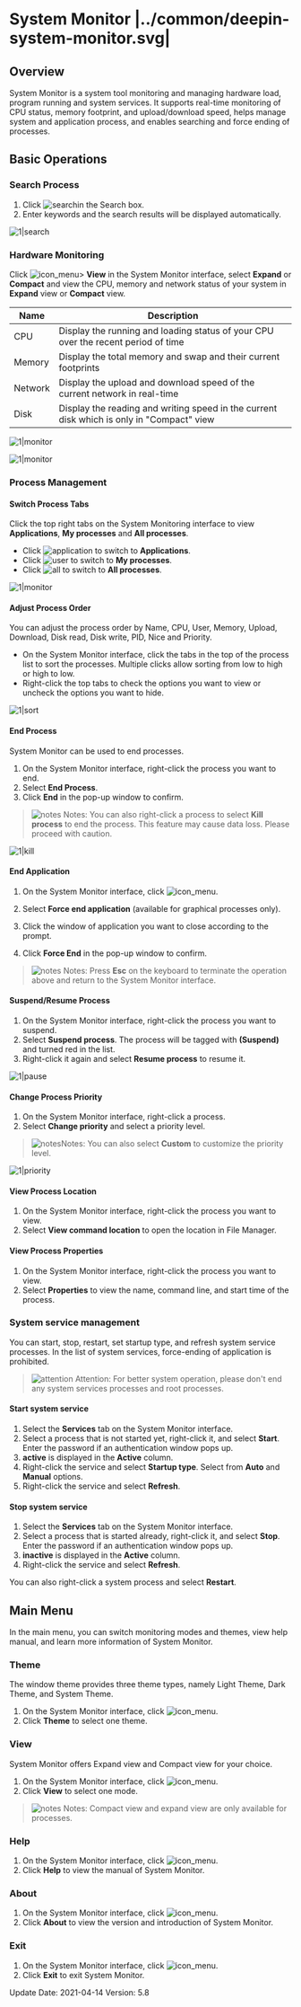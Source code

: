 # System Monitor |../common/deepin-system-monitor.svg|

## Overview

System Monitor is a system tool monitoring and managing hardware load, program running and system services. It supports real-time monitoring of CPU status, memory footprint, and upload/download speed, helps manage system and application process, and enables searching and force ending of processes.

## Basic Operations

### Search Process

1. Click ![search](icon/search.svg)in the Search box.  
2. Enter keywords and the search results will be displayed automatically.

![1|search](jpg/search.png)

### Hardware Monitoring

Click ![icon_menu](icon/icon_menu.svg)> **View** in the System Monitor interface, select **Expand** or **Compact** and view the CPU, memory and network status of your system in **Expand** view or **Compact** view.

| Name    | Description                                                  |
| ------- | ------------------------------------------------------------ |
| CPU     | Display the running and loading status of your CPU over the recent period of time |
| Memory  | Display the total memory and swap and their current footprints |
| Network | Display the upload and download speed of the current network in real-time |
| Disk    | Display the reading and writing speed in the current disk which is only in "Compact" view |

![1|monitor](jpg/expand.png)

![1|monitor](jpg/compact.png)


### Process Management

#### Switch Process Tabs

Click the top right tabs on the System Monitoring interface to view **Applications**, **My processes** and **All processes**.

- Click ![application](jpg/app_process.png) to switch to **Applications**. 
- Click ![user](jpg/my_process.png) to switch to **My processes**. 
- Click ![all](jpg/all_process.png) to switch to **All processes**.

![1|monitor](jpg/tab_switch.png)

#### Adjust Process Order

You can adjust the process order by Name, CPU, User, Memory, Upload, Download, Disk read, Disk write, PID, Nice and Priority.

- On the System Monitor interface, click the tabs in the top of the process list to sort the processes. Multiple clicks allow sorting from low to high or high to low.
- Right-click the top tabs to check the options you want to view or uncheck the options you want to hide.

![1|sort](jpg/sort.png)

#### End Process

System Monitor can be used to end processes.

1. On the System Monitor interface, right-click the process you want to end.
2. Select **End Process**.
3. Click **End** in the pop-up window to confirm.

> ![notes](icon/notes.svg) Notes:  You can also right-click a process to select **Kill process** to end the process. This feature may cause data loss. Please proceed with caution.

![1|kill](jpg/kill.png)

#### End Application

1. On the System Monitor interface, click ![icon_menu](icon/icon_menu.svg).

2. Select **Force end application** (available for graphical processes only).
3. Click the window of application you want to close according to the prompt.

4. Click **Force End** in the pop-up window to confirm.

> ![notes](icon/notes.svg) Notes: Press **Esc** on the keyboard to terminate the operation above and return to the System Monitor interface.
>


#### Suspend/Resume Process

1. On the System Monitor interface, right-click the process you want to suspend.
2. Select **Suspend process**. The process will be tagged with **(Suspend)** and turned red in the list. 
3. Right-click it again and select **Resume process** to resume it.

![1|pause](jpg/pause.png)

#### Change Process Priority 

1. On the System Monitor interface, right-click a process.
2. Select **Change priority** and select a priority level.

> ![notes](icon/notes.svg)Notes: You can also select **Custom** to customize the priority level.

![1|priority](jpg/priority.png)


#### View Process Location

1. On the System Monitor interface, right-click the process you want to view.
2. Select **View command location** to open the location in File Manager. 

#### View Process Properties

1. On the System Monitor interface, right-click the process you want to view.
2. Select **Properties** to view the name, command line, and start time of the process.

### System service management

You can start, stop, restart, set startup type, and refresh system service processes.
In the list of system services, force-ending of application is prohibited.

>![attention](icon/attention.svg) Attention: For better system operation, please don't end any system services processes and root processes.

#### Start system service
1. Select the **Services** tab on the System Monitor interface.
2. Select a process that is not started yet, right-click it, and select **Start**. Enter the password if an authentication window pops up.
3. **active** is displayed in the **Active** column.
4. Right-click the service and select **Startup type**. Select from **Auto** and **Manual** options.
5. Right-click the service and select **Refresh**.

#### Stop system service

1. Select the **Services** tab on the System Monitor interface.
2. Select a process that is started already, right-click it, and select **Stop**. Enter the password if an authentication window pops up.
3. **inactive** is displayed in the **Active** column.
4. Right-click the service and select **Refresh**.

You can also right-click a system process and select **Restart**. 

## Main Menu

In the main menu, you can switch monitoring modes and themes, view help manual, and learn more information of System Monitor.

### Theme

The window theme provides three theme types, namely Light Theme, Dark Theme, and System Theme.

1. On the System Monitor interface, click ![icon_menu](icon/icon_menu.svg).
2. Click **Theme** to select one theme.

### View

System Monitor offers Expand view and Compact view for your choice.

1. On the System Monitor interface, click ![icon_menu](icon/icon_menu.svg).
2. Click **View** to select one mode.

> ![notes](icon/notes.svg) Notes: Compact view and expand view are only available for processes.


### Help

1. On the System Monitor interface, click ![icon_menu](icon/icon_menu.svg).
2. Click **Help** to view the manual of System Monitor.

### About

1.  On the System Monitor interface, click ![icon_menu](icon/icon_menu.svg).
2.  Click **About** to view the version and introduction of System Monitor.

### Exit

1. On the System Monitor interface, click ![icon_menu](icon/icon_menu.svg).
2. Click **Exit** to exit System Monitor.

<div class="version-info"><span>Update Date: 2021-04-14</span><span> Version: 5.8</span></div>
